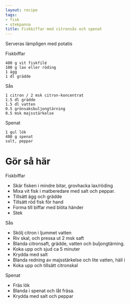 ```yaml
---
layout: recipe
tags:
- fisk
- stekpanna
title: Fiskbiffar med citronsås och spenat
---
```



Serveras lämpligen med potatis

Fiskbiffar
```
400 g vit fiskfilé
100 g lax eller röding
1 ägg
1 dl grädde
```
Sås
```
1 citron / 2 msk citron-koncentrat
1.5 dl grädde
1.5 dl vatten
0.5 grönsaksbuljongtärning
0.5 msk majsstärkelse
```
Spenat
```
1 gul lök
400 g spenat
salt, peppar
```

# Gör så här
Fiskbiffar
* Skär fisken i mindre bitar, grovhacka lax/röding
* Mixa vit fisk i matberedare med salt och peppar.
* Tillsätt ägg och grädde
* Tillsätt röd fisk för hand
* Forma till biffar med blöta händer
* Stek

Sås
* Skölj citron i ljummet vatten
* Riv skal, och pressa ut 2 msk saft
* Blanda citronsaft, grädde, vatten och buljongtärning.
* Koka upp och sjud ca 5 minuter
* Krydda med salt
* Blanda redning av majsstärkelse och lite vatten, häll i
* Koka upp och tillsätt citronskal

Spenat
* Fräs lök
* Blanda i spenat och låt fräsa.
* Krydda med salt och peppar
